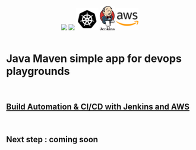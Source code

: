<div align="center">
<img width="60" src="https://raw.githubusercontent.com/gilbarbara/logos/master/logos/docker-icon.svg"/>
<img width="60" src="https://raw.githubusercontent.com/gilbarbara/logos/master/logos/terraform-icon.svg"/>
<img width="60" src="images/kubernetes.svg"/>
<img width="40" src="images/jenkins.svg"/>
<img width="60" src="images/amazon-aws.svg"/>

</div>

<br>

# Java Maven simple app for devops playgrounds

<br>

## [Build Automation & CI/CD with Jenkins and AWS](https://github.com/hotiaDiallo/devops-java-maven-app/tree/jenkins-jobs)

<br>

## Next step : coming soon
